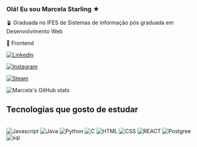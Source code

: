 ### Olá! Eu sou Marcela Starling ★
🪴 Graduada no IFES de Sistemas de informação 
    pós graduada em Desenvolvimento Web

📕 Frontend

[![Linkedln](https://img.shields.io/badge/LinkedIn-0077B5?style=for-the-badge&logo=linkedin&logoColor=white)](https://www.linkedin.com/in/marcela-starling-11a2bb226/)

[![Instagram](https://img.shields.io/badge/Instagram-E4405F?style=for-the-badge&logo=instagram&logoColor=white)](https://www.instagram.com/marcela.sfl/)

[![Steam](https://img.shields.io/badge/Steam-000000?style=for-the-badge&logo=steam&logoColor=white)](https://steamcommunity.com/profiles/76561198327052164/)

![Marcela's GitHub stats](https://github-readme-stats.vercel.app/api?username=marcelasfl&show_icons=true&theme=radical)



## Tecnologias que gosto de estudar
<div style= "display: inline_block"> <br/>
    <img align= "center" alt="Javascript" src="https://img.shields.io/badge/JavaScript-323330?style=for-the-badge&logo=javascript&logoColor=F7DF1E" / >  
    <img align= "center" alt="Java" src="https://img.shields.io/badge/Java-ED8B00?style=for-the-badge&logo=openjdk&logoColor=white" />
   <img align= "center" alt="Python" src="https://img.shields.io/badge/Python-14354C?style=for-the-badge&logo=python&logoColor=white" />
    <img align= "center" alt="C" src="https://img.shields.io/badge/C-00599C?style=for-the-badge&logo=c&logoColor=white" /> 
    <img align= "center" alt="HTML" src="https://img.shields.io/badge/HTML-239120?style=for-the-badge&logo=html5&logoColor=white" /> 
    <img align= "center" alt="CSS" src="https://img.shields.io/badge/CSS-239120?&style=for-the-badge&logo=css3&logoColor=white" />    
    <img align= "center" alt="REACT" src="https://img.shields.io/badge/React-20232A?style=for-the-badge&logo=react&logoColor=61DAFB" />
    <img align= "center" alt="Postgree" src="https://img.shields.io/badge/PostgreSQL-316192?style=for-the-badge&logo=postgresql&logoColor=white" />
    <img align= "center" alt="sql" src="https://img.shields.io/badge/Microsoft_SQL_Server-CC2927?style=for-the-badge&logo=microsoft-sql-server&logoColor=white" />       


